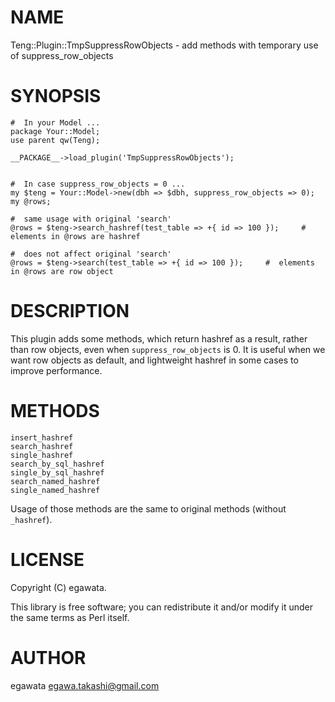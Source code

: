 # NAME

Teng::Plugin::TmpSuppressRowObjects - add methods with temporary use of suppress\_row\_objects

# SYNOPSIS

    #  In your Model ...
    package Your::Model;
    use parent qw(Teng);

    __PACKAGE__->load_plugin('TmpSuppressRowObjects');


    #  In case suppress_row_objects = 0 ...
    my $teng = Your::Model->new(dbh => $dbh, suppress_row_objects => 0);
    my @rows;

    #  same usage with original 'search'
    @rows = $teng->search_hashref(test_table => +{ id => 100 });     #  elements in @rows are hashref

    #  does not affect original 'search'
    @rows = $teng->search(test_table => +{ id => 100 });     #  elements in @rows are row object

# DESCRIPTION

This plugin adds some methods, which return hashref as a result, rather than row objects, even when `suppress_row_objects` is 0.
It is useful when we want row objects as default, and lightweight hashref in some cases to improve performance.

# METHODS

    insert_hashref
    search_hashref
    single_hashref
    search_by_sql_hashref
    single_by_sql_hashref
    search_named_hashref
    single_named_hashref

Usage of those methods are the same to original methods (without `_hashref`).

# LICENSE

Copyright (C) egawata.

This library is free software; you can redistribute it and/or modify
it under the same terms as Perl itself.

# AUTHOR

egawata <egawa.takashi@gmail.com>
